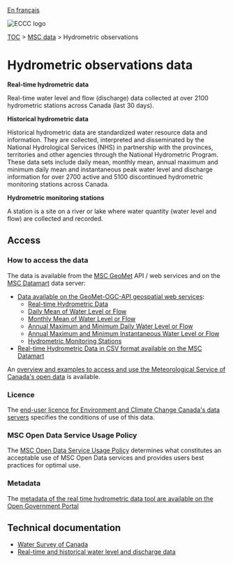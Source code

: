 [En français](readme_hydrometric_fr.md)

![ECCC logo](../../img_eccc-logo.png)

[TOC](../../readme_en.md) > [MSC data](../readme_en.md) > Hydrometric observations

# Hydrometric observations data

__Real-time hydrometric data__

Real-time water level and flow (discharge) data collected at over 2100 hydrometric stations across Canada (last 30 days). 
 
__Historical hydrometric data__

Historical hydrometric data are standardized water resource data and information. They are collected, interpreted and disseminated by the National Hydrological Services (NHS) in partnership with the provinces, territories and other agencies through the National Hydrometric Program. These data sets include daily mean, monthly mean, annual maximum and minimum daily mean and instantaneous peak water level and discharge information for over 2700 active and 5100 discontinued hydrometric monitoring stations across Canada.

__Hydrometric monitoring stations__

A station is a site on a river or lake where water quantity (water level and flow) are collected and recorded.

## Access

### How to access the data

The data is available from the [MSC GeoMet](../../msc-geomet/readme_en.md) API / web services and on the [MSC Datamart](../../msc-datamart/readme_en.md) data server:

* [Data available on the GeoMet-OGC-API geospatial web services](https://api.weather.gc.ca/):
    * [Real-time Hydrometric Data](https://api.weather.gc.ca/collections/hydrometric-realtime)
    * [Daily Mean of Water Level or Flow](https://api.weather.gc.ca/collections/hydrometric-daily-mean)
    * [Monthly Mean of Water Level or Flow](https://api.weather.gc.ca/collections/hydrometric-monthly-mean)
    * [Annual Maximum and Minimum Daily Water Level or Flow](https://api.weather.gc.ca/collections/hydrometric-annual-statistics)
    * [Annual Maximum and Minimum Instantaneous Water Level or Flow](https://api.weather.gc.ca/collections/hydrometric-annual-peaks)
    * [Hydrometric Monitoring Stations](https://api.weather.gc.ca/collections/hydrometric-stations)
* [Real-time Hydrometric Data in CSV format available on the MSC Datamart](readme_hydrometric-datamart_en.md) 

An [overview and examples to access and use the Meteorological Service of Canada's open data](../../usage/readme_en.md) is available.

### Licence

The [end-user licence for Environment and Climate Change Canada's data servers](../../licence/readme_en.md) specifies the conditions of use of this data.

### MSC Open Data Service Usage Policy

The [MSC Open Data Service Usage Policy](../../usage-policy/readme_en.md) determines what constitutes an acceptable use of MSC Open Data services and provides users best practices for optimal use.

### Metadata

The [metadata of the real time hydrometric data tool are available on the Open Government Portal](https://open.canada.ca/data/en/dataset/ef2161a8-b01d-4dfb-ad00-1a70f7c4073b)

## Technical documentation

* [Water Survey of Canada](https://www.canada.ca/en/environment-climate-change/services/water-overview/quantity/monitoring/survey.html)
* [Real-time and historical water level and discharge data](https://wateroffice.ec.gc.ca/)
